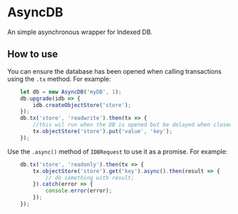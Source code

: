 # AsyncDB

An simple asynchronous wrapper for Indexed DB.

## How to use

You can ensure the database has been opened when calling transactions using the `.tx` method. For example:
```js
	let db = new AsyncDB('myDB', 1);
	db.upgrade(idb => {
		idb.createObjectStore('store');
	});
	db.tx('store', 'readwrite').then(tx => {
		//this wil run when the DB is opened but be delayed when closed.
		tx.objectStore('store').put('value', 'key');
	});
```

Use the `.async()` method of `IDBRequest` to use it as a promise. For example:
```js
	db.tx('store', 'readonly').then(tx => {
		tx.objectStore('store').get('key').async().then(result => {
			// do something with result;
		}).catch(error => {
			console.error(error);
		});
	});
```